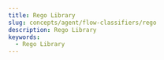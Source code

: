 ```yaml
---
title: Rego Library
slug: concepts/agent/flow-classifiers/rego
description: Rego Library
keywords:
  - Rego Library
---
```

